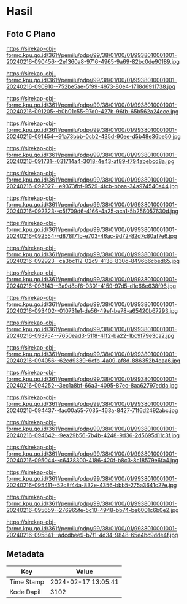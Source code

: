 # Hasil

## Foto C Plano

https://sirekap-obj-formc.kpu.go.id/361f/pemilu/pdpr/99/38/01/00/01/9938010001001-20240216-090456--2e1360a8-9716-4965-9a69-82bc0de90189.jpg

https://sirekap-obj-formc.kpu.go.id/361f/pemilu/pdpr/99/38/01/00/01/9938010001001-20240216-090910--752be5ae-5f99-4973-80e4-1718d6911738.jpg

https://sirekap-obj-formc.kpu.go.id/361f/pemilu/pdpr/99/38/01/00/01/9938010001001-20240216-091205--b0b01c55-97d0-427b-96fb-65b562a24ece.jpg

https://sirekap-obj-formc.kpu.go.id/361f/pemilu/pdpr/99/38/01/00/01/9938010001001-20240216-091454--91a73bbb-0cb2-435d-90ee-d5b48e36be50.jpg

https://sirekap-obj-formc.kpu.go.id/361f/pemilu/pdpr/99/38/01/00/01/9938010001001-20240216-091731--031714a4-3018-4e43-af89-f794abebcd8a.jpg

https://sirekap-obj-formc.kpu.go.id/361f/pemilu/pdpr/99/38/01/00/01/9938010001001-20240216-092027--e9373fbf-9529-4fcb-bbaa-34a974540a44.jpg

https://sirekap-obj-formc.kpu.go.id/361f/pemilu/pdpr/99/38/01/00/01/9938010001001-20240216-092323--c5f709d6-4166-4a25-aca1-5b256057630d.jpg

https://sirekap-obj-formc.kpu.go.id/361f/pemilu/pdpr/99/38/01/00/01/9938010001001-20240216-092554--d878f71b-e703-46ac-9d72-82d7c80af7e6.jpg

https://sirekap-obj-formc.kpu.go.id/361f/pemilu/pdpr/99/38/01/00/01/9938010001001-20240216-092923--ca3bc112-02c9-4138-830d-849666cbed65.jpg

https://sirekap-obj-formc.kpu.go.id/361f/pemilu/pdpr/99/38/01/00/01/9938010001001-20240216-093143--3a9d8bf6-0301-4159-97d5-d1e66e638f96.jpg

https://sirekap-obj-formc.kpu.go.id/361f/pemilu/pdpr/99/38/01/00/01/9938010001001-20240216-093402--010731e1-de56-49ef-be78-a65420b67293.jpg

https://sirekap-obj-formc.kpu.go.id/361f/pemilu/pdpr/99/38/01/00/01/9938010001001-20240216-093754--7650ead3-51f8-41f2-ba22-1bc9f79e3ca2.jpg

https://sirekap-obj-formc.kpu.go.id/361f/pemilu/pdpr/99/38/01/00/01/9938010001001-20240216-094056--62cd9339-6cfb-4a09-af8d-886352b4eaa6.jpg

https://sirekap-obj-formc.kpu.go.id/361f/pemilu/pdpr/99/38/01/00/01/9938010001001-20240216-094252--3ec1a8bf-66a3-4095-87ec-8aa62797edda.jpg

https://sirekap-obj-formc.kpu.go.id/361f/pemilu/pdpr/99/38/01/00/01/9938010001001-20240216-094437--fac00a55-7035-463a-8427-71f6d2492abc.jpg

https://sirekap-obj-formc.kpu.go.id/361f/pemilu/pdpr/99/38/01/00/01/9938010001001-20240216-094642--9ea29b56-7b4b-4248-9d36-2d5695d11c3f.jpg

https://sirekap-obj-formc.kpu.go.id/361f/pemilu/pdpr/99/38/01/00/01/9938010001001-20240216-095044--c6438300-4186-420f-b8c3-8c18579e6fa4.jpg

https://sirekap-obj-formc.kpu.go.id/361f/pemilu/pdpr/99/38/01/00/01/9938010001001-20240216-095411--52c8f44a-832e-4356-bbb5-275a3641c27e.jpg

https://sirekap-obj-formc.kpu.go.id/361f/pemilu/pdpr/99/38/01/00/01/9938010001001-20240216-095659--276965fe-5c10-4948-bb74-be6001c6b0e2.jpg

https://sirekap-obj-formc.kpu.go.id/361f/pemilu/pdpr/99/38/01/00/01/9938010001001-20240216-095841--adcdbee9-b7f1-4d34-9848-65e4bc9dde4f.jpg


## Metadata

| Key        | Value               |
| ---------- | ------------------- |
| Time Stamp | 2024-02-17 13:05:41 |
| Kode Dapil | 3102                |



